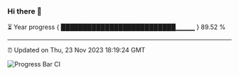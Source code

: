 ### Hi there 👋

⏳ Year progress { ██████████████████████████▁▁▁▁ } 89.52 %

---

⏰ Updated on Thu, 23 Nov 2023 18:19:24 GMT

![Progress Bar CI](https://github.com/liununu/liununu/workflows/Progress%20Bar%20CI/badge.svg)
